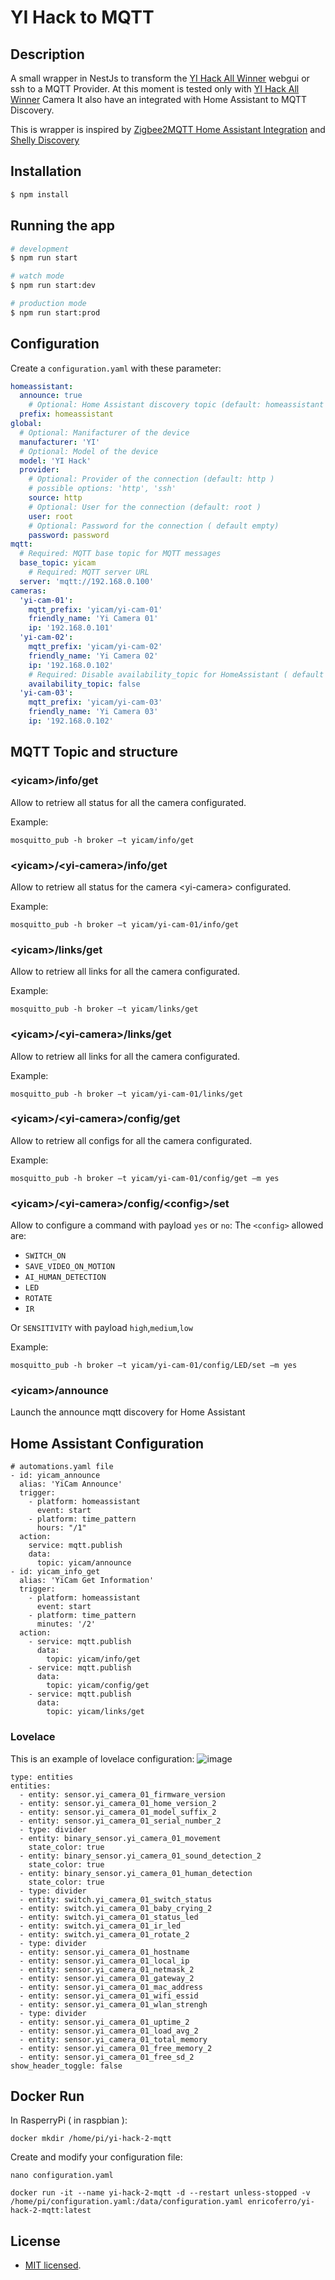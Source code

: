 # YI Hack to MQTT

## Description

A small wrapper in NestJs to transform the [YI Hack All Winner](https://github.com/roleoroleo/yi-hack-Allwinner) webgui or ssh to a MQTT Provider.
At this moment is tested only with [YI Hack All Winner](https://github.com/roleoroleo/yi-hack-Allwinner) Camera
It also have an integrated with Home Assistant to MQTT Discovery.

This is wrapper is inspired by [Zigbee2MQTT Home Assistant Integration](https://www.zigbee2mqtt.io/integration/home_assistant.html) and [Shelly Discovery](https://github.com/bieniu/ha-shellies-discovery)

## Installation

```bash
$ npm install
```

## Running the app

```bash
# development
$ npm run start

# watch mode
$ npm run start:dev

# production mode
$ npm run start:prod
```


## Configuration

Create a `configuration.yaml` with these parameter:

```yaml
homeassistant: 
  announce: true
    # Optional: Home Assistant discovery topic (default: homeassistant )
  prefix: homeassistant
global:
  # Optional: Manifacturer of the device
  manufacturer: 'YI'
  # Optional: Model of the device
  model: 'YI Hack'
  provider: 
    # Optional: Provider of the connection (default: http )
    # possible options: 'http', 'ssh'
    source: http
    # Optional: User for the connection (default: root )
    user: root
    # Optional: Password for the connection ( default empty)
    password: password
mqtt:
  # Required: MQTT base topic for MQTT messages
  base_topic: yicam
    # Required: MQTT server URL 
  server: 'mqtt://192.168.0.100'
cameras:
  'yi-cam-01':
    mqtt_prefix: 'yicam/yi-cam-01'
    friendly_name: 'Yi Camera 01'
    ip: '192.168.0.101'
  'yi-cam-02':
    mqtt_prefix: 'yicam/yi-cam-02'
    friendly_name: 'Yi Camera 02'
    ip: '192.168.0.102'
    # Required: Disable availability_topic for HomeAssistant ( default true)
    availability_topic: false
  'yi-cam-03':
    mqtt_prefix: 'yicam/yi-cam-03'
    friendly_name: 'Yi Camera 03'
    ip: '192.168.0.102'
```

## MQTT Topic and structure

### \<yicam>/info/get

Allow to retriew all status for all the camera configurated.

Example:
```
mosquitto_pub -h broker –t yicam/info/get
```

### \<yicam>/\<yi-camera>/info/get

Allow to retriew all status for the camera \<yi-camera> configurated.

Example:
```
mosquitto_pub -h broker –t yicam/yi-cam-01/info/get
```

### \<yicam>/links/get

Allow to retriew all links for all the camera configurated.

Example:
```
mosquitto_pub -h broker –t yicam/links/get
```

### \<yicam>/\<yi-camera>/links/get 

Allow to retriew all links for all the camera configurated.

Example:
```
mosquitto_pub -h broker –t yicam/yi-cam-01/links/get
```

### \<yicam>/\<yi-camera>/config/get 
Allow to retriew all configs for all the camera configurated.

Example:
```
mosquitto_pub -h broker –t yicam/yi-cam-01/config/get –m yes
```

### \<yicam>/\<yi-camera>/config/\<config>/set 

Allow to configure a command with payload `yes` or `no`:
The `<config>` allowed are:
* `SWITCH_ON`
* `SAVE_VIDEO_ON_MOTION` 
* `AI_HUMAN_DETECTION`
* `LED`
* `ROTATE`
* `IR`

Or `SENSITIVITY` with payload `high`,`medium`,`low`


Example:
```
mosquitto_pub -h broker –t yicam/yi-cam-01/config/LED/set –m yes
```
### \<yicam>/announce

Launch the announce mqtt discovery for Home Assistant

## Home Assistant Configuration
```
# automations.yaml file
- id: yicam_announce
  alias: 'YiCam Announce'
  trigger:
    - platform: homeassistant
      event: start
    - platform: time_pattern
      hours: "/1"
  action:
    service: mqtt.publish
    data:
      topic: yicam/announce
- id: yicam_info_get
  alias: 'YiCam Get Information'
  trigger:
    - platform: homeassistant
      event: start
    - platform: time_pattern
      minutes: '/2'
  action:
    - service: mqtt.publish
      data:
        topic: yicam/info/get
    - service: mqtt.publish
      data:
        topic: yicam/config/get
    - service: mqtt.publish
      data:
        topic: yicam/links/get
```

### Lovelace

This is an example of lovelace configuration:
![image](image/lovelace.png)


```
type: entities
entities:
  - entity: sensor.yi_camera_01_firmware_version
  - entity: sensor.yi_camera_01_home_version_2
  - entity: sensor.yi_camera_01_model_suffix_2
  - entity: sensor.yi_camera_01_serial_number_2
  - type: divider
  - entity: binary_sensor.yi_camera_01_movement
    state_color: true
  - entity: binary_sensor.yi_camera_01_sound_detection_2
    state_color: true
  - entity: binary_sensor.yi_camera_01_human_detection
    state_color: true
  - type: divider
  - entity: switch.yi_camera_01_switch_status
  - entity: switch.yi_camera_01_baby_crying_2
  - entity: switch.yi_camera_01_status_led
  - entity: switch.yi_camera_01_ir_led
  - entity: switch.yi_camera_01_rotate_2
  - type: divider
  - entity: sensor.yi_camera_01_hostname
  - entity: sensor.yi_camera_01_local_ip
  - entity: sensor.yi_camera_01_netmask_2
  - entity: sensor.yi_camera_01_gateway_2
  - entity: sensor.yi_camera_01_mac_address
  - entity: sensor.yi_camera_01_wifi_essid
  - entity: sensor.yi_camera_01_wlan_strengh
  - type: divider
  - entity: sensor.yi_camera_01_uptime_2
  - entity: sensor.yi_camera_01_load_avg_2
  - entity: sensor.yi_camera_01_total_memory
  - entity: sensor.yi_camera_01_free_memory_2
  - entity: sensor.yi_camera_01_free_sd_2
show_header_toggle: false
```


## Docker Run

In RasperryPi ( in raspbian ):
```
docker mkdir /home/pi/yi-hack-2-mqtt
```

Create and modify your configuration file:
```
nano configuration.yaml
```

```
docker run -it --name yi-hack-2-mqtt -d --restart unless-stopped -v /home/pi/configuration.yaml:/data/configuration.yaml enricoferro/yi-hack-2-mqtt:latest
```

## License

* [MIT licensed](LICENSE).
